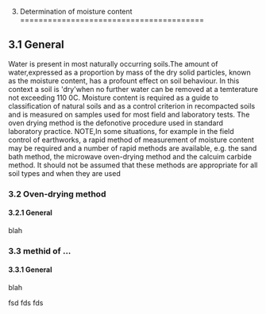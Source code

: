 3. Determination of moisture content
========================================

3.1 General
----------------------
Water is present in most naturally occurring soils.The amount of water,expressed as a proportion by mass of the dry solid particles, known as the moisture content, has a profount effect on soil behaviour. In this context a soil is 'dry'when no further water can be removed at a temterature not exceeding 110 0C.
Moisture content is required as a guide to classification of natural soils and as a control criterion in recompacted soils and is measured on samples used for most field and laboratory tests. The oven drying method is the defonotive procedure used in standard laboratory practice.
NOTE,In some situations, for example in the field control of earthworks, a rapid method of measurement of moisture content may be required and a number of rapid methods are available, e.g. the sand bath method, the microwave oven-drying method and the calcuim carbide method. It should not be assumed that these methods are appropriate for all soil types and when they are used

### 3.2 Oven-drying method

#### 3.2.1 General

blah

### 3.3 methid of ...

#### 3.3.1 General

blah











































fsd
fds
fds

